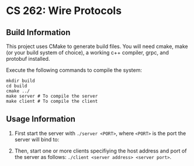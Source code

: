 # CS 262: Wire Protocols

## Build Information

This project uses CMake to generate build files. You will need cmake, make (or your build system of choice), a working c++ compiler, grpc, and protobuf installed.

Execute the following commands to compile the system:

```
mkdir build
cd build
cmake ../
make server # To compile the server
make client # To compile the client
```

## Usage Information

1. First start the server with `./server <PORT>`, where `<PORT>` is the port the server will bind to:

2. Then, start one or more clients specifiying the host address and port of the server as follows: `./client <server address> <server port>`.
